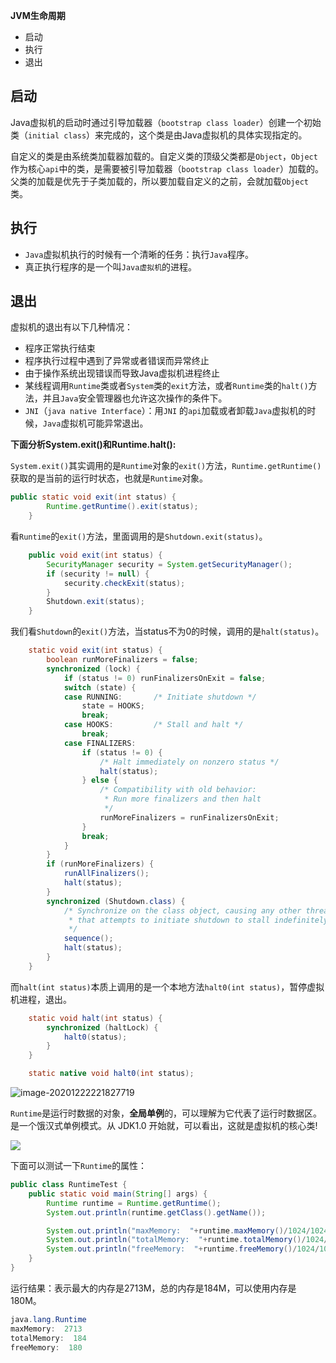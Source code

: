 **JVM生命周期**
- 启动
- 执行
- 退出


## 启动
Java虚拟机的启动时通过引导加载器（`bootstrap class loader`）创建一个初始类（`initial class`）来完成的，这个类是由Java虚拟机的具体实现指定的。

自定义的类是由系统类加载器加载的。自定义类的顶级父类都是`Object`，`Object`作为核心`api`中的类，是需要被引导加载器（`bootstrap class loader`）加载的。父类的加载是优先于子类加载的，所以要加载自定义的之前，会就加载`Object`类。

## 执行
- `Java`虚拟机执行的时候有一个清晰的任务：执行`Java`程序。
- 真正执行程序的是一个叫`Java虚拟机`的进程。

## 退出
虚拟机的退出有以下几种情况：
- 程序正常执行结束
- 程序执行过程中遇到了异常或者错误而异常终止
- 由于操作系统出现错误而导致Java虚拟机进程终止
- 某线程调用`Runtime`类或者`System`类的`exit`方法，或者`Runtime`类的`halt()`方法，并且`Java`安全管理器也允许这次操作的条件下。
- `JNI`（`java native Interface`）：用`JNI` 的`api`加载或者卸载`Java`虚拟机的时候，`Java`虚拟机可能异常退出。


**下面分析System.exit()和Runtime.halt():**

`System.exit()`其实调用的是`Runtime`对象的`exit()`方法，`Runtime.getRuntime()`获取的是当前的运行时状态，也就是`Runtime`对象。
```java
public static void exit(int status) {
        Runtime.getRuntime().exit(status);
    }
```

看`Runtime`的`exit()`方法，里面调用的是`Shutdown.exit(status)`。
```java
    public void exit(int status) {
        SecurityManager security = System.getSecurityManager();
        if (security != null) {
            security.checkExit(status);
        }
        Shutdown.exit(status);
    }
```

我们看`Shutdown`的`exit()`方法，当status不为0的时候，调用的是`halt(status)`。
```java
    static void exit(int status) {
        boolean runMoreFinalizers = false;
        synchronized (lock) {
            if (status != 0) runFinalizersOnExit = false;
            switch (state) {
            case RUNNING:       /* Initiate shutdown */
                state = HOOKS;
                break;
            case HOOKS:         /* Stall and halt */
                break;
            case FINALIZERS:
                if (status != 0) {
                    /* Halt immediately on nonzero status */
                    halt(status);
                } else {
                    /* Compatibility with old behavior:
                     * Run more finalizers and then halt
                     */
                    runMoreFinalizers = runFinalizersOnExit;
                }
                break;
            }
        }
        if (runMoreFinalizers) {
            runAllFinalizers();
            halt(status);
        }
        synchronized (Shutdown.class) {
            /* Synchronize on the class object, causing any other thread
             * that attempts to initiate shutdown to stall indefinitely
             */
            sequence();
            halt(status);
        }
    }
```


而`halt(int status)`本质上调用的是一个本地方法`halt0(int status)`，暂停虚拟机进程，退出。
```java
    static void halt(int status) {
        synchronized (haltLock) {
            halt0(status);
        }
    }

    static native void halt0(int status);
```

![image-20201222221827719](https://markdownpicture.oss-cn-qingdao.aliyuncs.com/blog/image-20201222221827719.png)


`Runtime`是运行时数据的对象，**全局单例**的，可以理解为它代表了运行时数据区。是一个饿汉式单例模式。从 JDK1.0 开始就，可以看出，这就是虚拟机的核心类!

![](https://markdownpicture.oss-cn-qingdao.aliyuncs.com/20210214153127.png)


下面可以测试一下`Runtime`的属性：
```java
public class RuntimeTest {
    public static void main(String[] args) {
        Runtime runtime = Runtime.getRuntime();
        System.out.println(runtime.getClass().getName());

        System.out.println("maxMemory:  "+runtime.maxMemory()/1024/1024);
        System.out.println("totalMemory:  "+runtime.totalMemory()/1024/1024);
        System.out.println("freeMemory:  "+runtime.freeMemory()/1024/1024);
    }
}
```


运行结果：表示最大的内存是2713M，总的内存是184M，可以使用内存是180M。
```java
java.lang.Runtime
maxMemory:  2713
totalMemory:  184
freeMemory:  180
```